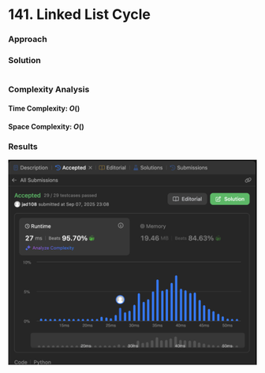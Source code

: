 # 141. Linked List Cycle

### Approach

### Solution
```

```

### Complexity Analysis
#### Time Complexity: $O()$


#### Space Complexity: $O()$

### Results

![screenshot](/linked_list/easy/141_linked_list_cycle/141_linked_list_cycle.png)
